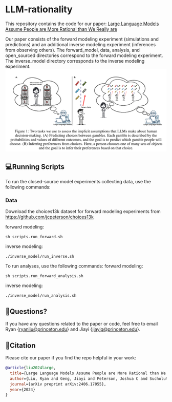 # LLM-rationality 
This repository contains the code for our paper: [Large Language Models Assume People are More Rational than We Really are](https://arxiv.org/abs/2406.17055)

Our paper consists of the forward modeling experiment (simulations and predictions) and an additional inverse modeling experiment (inferences from observing others). The forward_model, data, analysis, and open_sourced directories correspond to the forward modeling experiment. The inverse_model directory corresponds to the inverse modeling experiment. 
<img src="./LLM_rationality.png" width="1000px"></img>

## 💻Running Scripts
To run the closed-source model experiments collecting data, use the following commands:

### Data
Download the choices13k dataset for forward modeling experiments from https://github.com/jcpeterson/choices13k

forward modeling: 
```shell
sh scripts.run_forward.sh
```

inverse modeling: 
```shell
./inverse_model/run_inverse.sh
```

To run analyses, use the following commands: 
forward modeling: 
```shell
sh scripts.run_forward_analysis.sh
```
inverse modeling: 
```shell
./inverse_model/run_analysis.sh
```

## 🤔Questions?
If you have any questions related to the paper or code, feel free to email Ryan {ryanliu@princeton.edu} and Jiayi {jiayig@princeton.edu}.

## 🔗Citation
Please cite our paper if you find the repo helpful in your work:
```bibtex
@article{liu2024large,
  title={Large Language Models Assume People are More Rational than We Really are},
  author={Liu, Ryan and Geng, Jiayi and Peterson, Joshua C and Sucholutsky, Ilia and Griffiths, Thomas L},
  journal={arXiv preprint arXiv:2406.17055},
  year={2024}
}
```